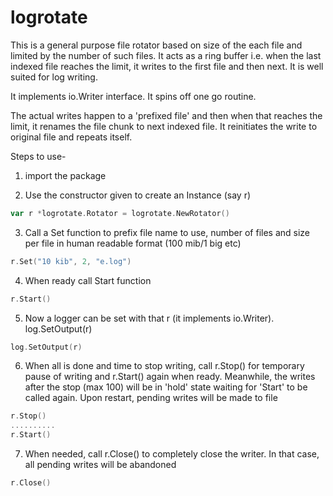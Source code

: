 # logrotate
This is a general purpose file rotator based on size of the each file and limited by the number of such files. It acts as a ring buffer i.e. when the last indexed file reaches the limit, it writes to the first file and then next. It is well suited for log writing.

It implements io.Writer interface. It spins off one go routine.

The actual writes happen to a 'prefixed file' and then when that reaches the limit, it renames the file chunk to next indexed file. It reinitiates the write to original file and repeats itself.

Steps to use-

1. import the package

1. Use the constructor given to create an Instance (say r)
  ```go
  var r *logrotate.Rotator = logrotate.NewRotator()
  ```

3. Call a Set function to prefix file name to use, number of files and size per file in human readable format (100 mib/1 big etc)
  ```go
  r.Set("10 kib", 2, "e.log")
  ```
  
4. When ready call Start function
  ```go
  r.Start()
  ```

5. Now a logger can be set with that r (it implements io.Writer). log.SetOutput(r)
  ```go
  log.SetOutput(r)
  ```
  
6. When all is done and time to stop writing, call r.Stop() for temporary pause of writing and r.Start() again when ready. Meanwhile, the writes after the stop (max 100) will be in 'hold' state waiting for 'Start' to be called again. Upon restart, pending writes will be made to file
  ```go
  r.Stop()
  ..........
  r.Start()
  ```

7. When needed, call r.Close() to completely close the writer. In that case, all pending writes will be abandoned
  ```go
  r.Close()
  ```
